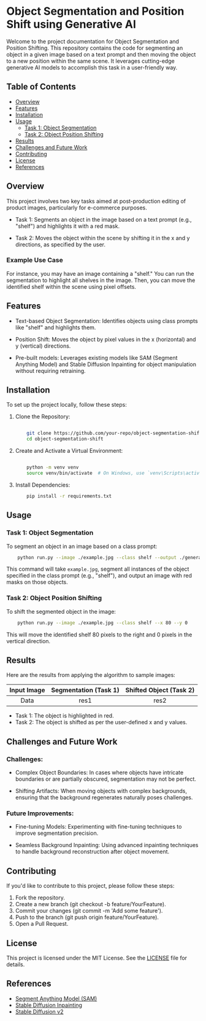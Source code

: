 # Object Segmentation and Position Shift using Generative AI

Welcome to the project documentation for Object Segmentation and Position Shifting. This repository contains the code for segmenting an object in a given image based on a text prompt and then moving the object to a new position within the same scene. It leverages cutting-edge generative AI models to accomplish this task in a user-friendly way.

## Table of Contents

* [Overview](#overview)
* [Features](#features)
* [Installation](#installation)
* [Usage](#usage)
    * [Task 1: Object Segmentation](#task-1-object-segmentation)
    * [Task 2: Object Position Shifting](#task-2-object-position-shifting)
* [Results](#results)
* [Challenges and Future Work](#challenges-and-future-work)
* [Contributing](#contributing)
* [License](#license)
* [References](#references)


## Overview

This project involves two key tasks aimed at post-production editing of product images, particularly for e-commerce purposes.

* Task 1: Segments an object in the image based on a text prompt (e.g., "shelf") and highlights it with a red mask.
    
* Task 2: Moves the object within the scene by shifting it in the x and y directions, as specified by the user.

### Example Use Case

For instance, you may have an image containing a "shelf." You can run the segmentation to highlight all shelves in the image. Then, you can move the identified shelf within the scene using pixel offsets.

## Features

* Text-based Object Segmentation: Identifies objects using class prompts like "shelf" and highlights them.
    
* Position Shift: Moves the object by pixel values in the x (horizontal) and y (vertical) directions.
    
* Pre-built models: Leverages existing models like SAM (Segment Anything Model) and Stable Diffusion Inpainting for object manipulation without requiring retraining.

## Installation

To set up the project locally, follow these steps:

1. Clone the Repository:

    ```bash

        git clone https://github.com/your-repo/object-segmentation-shift.git
        cd object-segmentation-shift
    ```

2. Create and Activate a Virtual Environment:

    ```bash

        python -m venv venv
        source venv/bin/activate  # On Windows, use `venv\Scripts\activate`
    ```

3. Install Dependencies:

    ```bash
        pip install -r requirements.txt
    ```

## Usage

### Task 1: Object Segmentation

To segment an object in an image based on a class prompt:

```bash
    python run.py --image ./example.jpg --class shelf --output ./generated.png
```

This command will take `example.jpg`, segment all instances of the object specified in the class prompt (e.g., "shelf"), and output an image with red masks on those objects.

### Task 2: Object Position Shifting

To shift the segmented object in the image:

```bash
    python run.py --image ./example.jpg --class shelf --x 80 --y 0
```

This will move the identified shelf 80 pixels to the right and 0 pixels in the vertical direction.

## Results

Here are the results from applying the algorithm to sample images:

| Input Image   | Segmentation (Task 1) | Shifted Object (Task 2) |
| :-------------: | :---------------------: |  :--------------------:   | 
| Data          | res1                  |          res2           |


	

* Task 1: The object is highlighted in red.
* Task 2: The object is shifted as per the user-defined x and y values.

## Challenges and Future Work

### Challenges:

* Complex Object Boundaries: In cases where objects have intricate boundaries or are partially obscured, segmentation may not be perfect.
    
* Shifting Artifacts: When moving objects with complex backgrounds, ensuring that the background regenerates naturally poses challenges.

### Future Improvements:

* Fine-tuning Models: Experimenting with fine-tuning techniques to improve segmentation precision.
    
* Seamless Background Inpainting: Using advanced inpainting techniques to handle background reconstruction after object movement.

## Contributing

If you'd like to contribute to this project, please follow these steps:

1. Fork the repository.
2. Create a new branch (git checkout -b feature/YourFeature).
3. Commit your changes (git commit -m 'Add some feature').
4. Push to the branch (git push origin feature/YourFeature).
5. Open a Pull Request.

## License

This project is licensed under the MIT License. See the [LICENSE](https://github.com/Namneet2001/Avatar-Assessment/blob/main/LICENSE) file for details.

## References

* [Segment Anything Model (SAM)](https://segment-anything.com/)
* [Stable Diffusion Inpainting](https://huggingface.co/runwayml/stable-diffusion-inpainting)
* [Stable Diffusion v2](https://huggingface.co/runwayml/stable-diffusion-inpainting)
